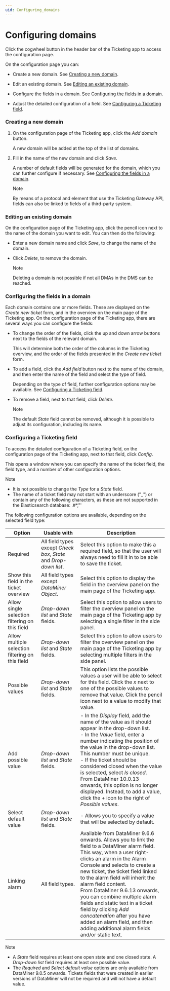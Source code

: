 ```yaml
---
uid: Configuring_domains
---
```


# Configuring domains

Click the cogwheel button in the header bar of the Ticketing app to access the configuration page.

On the configuration page you can:

- Create a new domain. See [Creating a new domain](#creating-a-new-domain).

- Edit an existing domain. See [Editing an existing domain](#editing-an-existing-domain).

- Configure the fields in a domain. See [Configuring the fields in a domain](#configuring-the-fields-in-a-domain).

- Adjust the detailed configuration of a field. See [Configuring a Ticketing field](#configuring-a-ticketing-field).

### Creating a new domain

1. On the configuration page of the Ticketing app, click the *Add domain* button.

    A new domain will be added at the top of the list of domains.

2. Fill in the name of the new domain and click *Save*.

    A number of default fields will be generated for the domain, which you can further configure if necessary. See [Configuring the fields in a domain](#configuring-the-fields-in-a-domain).

    > [!NOTE]
    > By means of a protocol and element that use the Ticketing Gateway API, fields can also be linked to fields of a third-party system.

### Editing an existing domain

On the configuration page of the Ticketing app, click the pencil icon next to the name of the domain you want to edit. You can then do the following:

- Enter a new domain name and click *Save*, to change the name of the domain.

- Click *Delete*, to remove the domain.

    > [!NOTE]
    > Deleting a domain is not possible if not all DMAs in the DMS can be reached.

### Configuring the fields in a domain

Each domain contains one or more fields. These are displayed on the *Create new ticket* form, and in the overview on the main page of the Ticketing app. On the configuration page of the Ticketing app, there are several ways you can configure the fields:

- To change the order of the fields, click the up and down arrow buttons next to the fields of the relevant domain.

    This will determine both the order of the columns in the Ticketing overview, and the order of the fields presented in the *Create new ticket* form.

- To add a field, click the *Add field* button next to the name of the domain, and then enter the name of the field and select the type of field.

    Depending on the type of field, further configuration options may be available. See [Configuring a Ticketing field](#configuring-a-ticketing-field).

- To remove a field, next to that field, click *Delete*.

    > [!NOTE]
    > The default *State* field cannot be removed, although it is possible to adjust its configuration, including its name.

### Configuring a Ticketing field

To access the detailed configuration of a Ticketing field, on the configuration page of the Ticketing app, next to that field, click *Config*.

This opens a window where you can specify the name of the ticket field, the field type, and a number of other configuration options.

> [!NOTE]
> - It is not possible to change the *Type* for a *State* field.
> - The name of a ticket field may not start with an underscore ("\_") or contain any of the following characters, as these are not supported in the Elasticsearch database: .#\*,"'

The following configuration options are available, depending on the selected field type:

| Option                                           | Usable with                                                                                                                                                    | Description                                                                                                                                                                                                                                                                                                                                                                                                                                                                                                                                                                                                                                                                                                                                                                                                         |
|--------------------------------------------------|----------------------------------------------------------------------------------------------------------------------------------------------------------------|---------------------------------------------------------------------------------------------------------------------------------------------------------------------------------------------------------------------------------------------------------------------------------------------------------------------------------------------------------------------------------------------------------------------------------------------------------------------------------------------------------------------------------------------------------------------------------------------------------------------------------------------------------------------------------------------------------------------------------------------------------------------------------------------------------------------|
| Required                                         | All field types except *Check box*, *State* and *Drop-down list*. | Select this option to make this a required field, so that the user will always need to fill it in to be able to save the ticket.                                                                                                                                                                                                                                                                                                                                                                                                                                                                                                                                                                                                                                                                                    |
| Show this field in the ticket overview           | All field types except *DataMiner Object*.                                                                                      | Select this option to display the field in the overview panel on the main page of the Ticketing app.                                                                                                                                                                                                                                                                                                                                                                                                                                                                                                                                                                                                                                                                                                                |
| Allow single selection filtering on this field   | *Drop-down list* and *State* fields.                                                             | Select this option to allow users to filter the overview panel on the main page of the Ticketing app by selecting a single filter in the side panel.                                                                                                                                                                                                                                                                                                                                                                                                                                                                                                                                                                                                                                                                |
| Allow multiple selection filtering on this field | *Drop-down list* and *State* fields.                                                             | Select this option to allow users to filter the overview panel on the main page of the Ticketing app by selecting multiple filters in the side panel.                                                                                                                                                                                                                                                                                                                                                                                                                                                                                                                                                                                                                                                               |
| Possible values                                  | *Drop-down list* and *State* fields.                                                             | This option lists the possible values a user will be able to select for this field. Click the *x* next to one of the possible values to remove that value. Click the pencil icon next to a value to modify that value.                                                                                                                                                                                                                                                                                                                                                                                                                                                                                                                                                               |
| Add possible value                               | *Drop-down list* and *State* fields.                                                             | \-  In the *Display* field, add the name of the value as it should appear in the drop-down list.<br> -  In the *Value* field, enter a number indicating the position of the value in the drop-down list. This number must be unique.<br> -  If the ticket should be considered closed when the value is selected, select *Is closed*.<br> From DataMiner 10.0.13 onwards, this option is no longer displayed. Instead, to add a value, click the + icon to the right of *Possible values*. |
| Select default value                             | *Drop-down list* and *State* fields.                                                             | \-  Allows you to specify a value that will be selected by default.                                                                                                                                                                                                                                                                                                                                                                                                                                                                                                                                                                                                                                                                                  |
| Linking alarm                                    | All field types.                                                                                                                                               | Available from DataMiner 9.6.6 onwards. Allows you to link the field to a DataMiner alarm field. This way, when a user right-clicks an alarm in the Alarm Console and selects to create a new ticket, the ticket field linked to the alarm field will inherit the alarm field content.<br> From DataMiner 9.6.13 onwards, you can combine multiple alarm fields and static text in a ticket field by clicking *Add concatenation* after you have added an alarm field, and then adding additional alarm fields and/or static text.                                                                                                                                                                                                                                                   |

> [!NOTE]
> - A *State* field requires at least one open state and one closed state. A *Drop-down list* field requires at least one possible value.
> - The *Required* and *Select default value* options are only available from DataMiner 9.0.5 onwards. Tickets fields that were created in earlier versions of DataMiner will not be required and will not have a default value.
>
